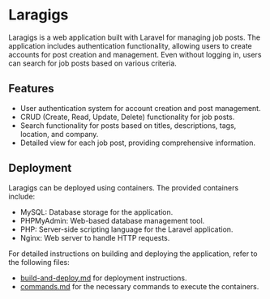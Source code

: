 # Laragigs

Laragigs is a web application built with Laravel for managing job posts. The application includes authentication functionality, allowing users to create accounts for post creation and management. Even without logging in, users can search for job posts based on various criteria.

## Features

-   User authentication system for account creation and post management.
-   CRUD (Create, Read, Update, Delete) functionality for job posts.
-   Search functionality for posts based on titles, descriptions, tags, location, and company.
-   Detailed view for each job post, providing comprehensive information.

## Deployment

Laragigs can be deployed using containers. The provided containers include:

-   MySQL: Database storage for the application.
-   PHPMyAdmin: Web-based database management tool.
-   PHP: Server-side scripting language for the Laravel application.
-   Nginx: Web server to handle HTTP requests.

For detailed instructions on building and deploying the application, refer to the following files:

-   [build-and-deploy.md](build-and-deploy.md) for deployment instructions.
-   [commands.md](commands.md) for the necessary commands to execute the containers.
